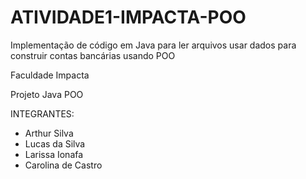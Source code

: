 # ATIVIDADE1-IMPACTA-POO
Implementação de código em Java para ler arquivos usar dados para construir contas bancárias usando POO

Faculdade Impacta

Projeto Java POO

INTEGRANTES:
- Arthur Silva
- Lucas da Silva
- Larissa Ionafa
- Carolina de Castro
